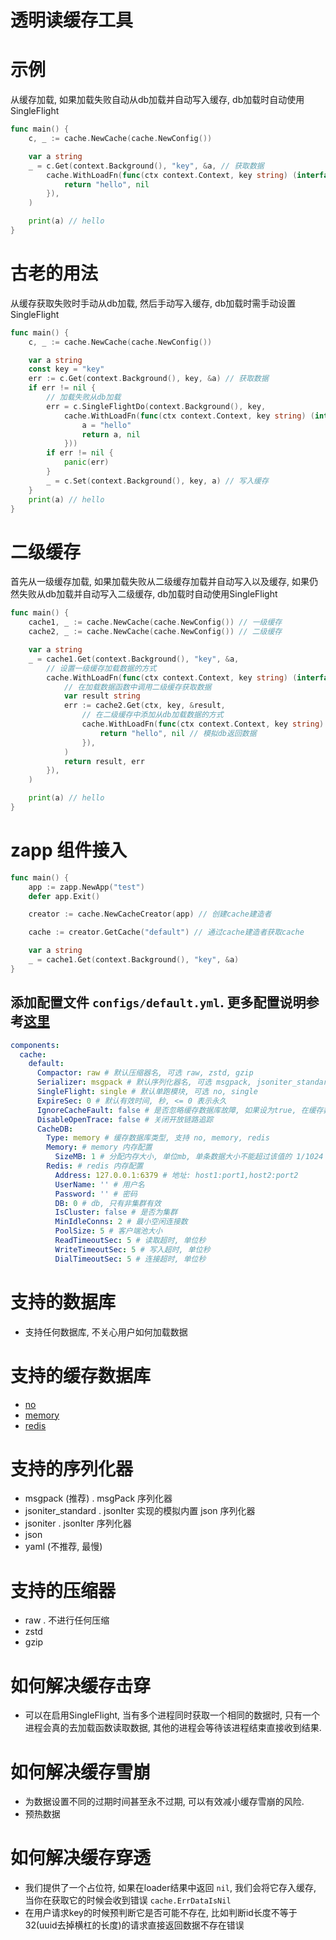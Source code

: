 
# 透明读缓存工具

# 示例

从缓存加载, 如果加载失败自动从db加载并自动写入缓存, db加载时自动使用SingleFlight

```go
func main() {
	c, _ := cache.NewCache(cache.NewConfig())

	var a string
	_ = c.Get(context.Background(), "key", &a, // 获取数据
		cache.WithLoadFn(func(ctx context.Context, key string) (interface{}, error) { // db加载函数
			return "hello", nil
		}),
	)

	print(a) // hello
}
```

# 古老的用法

从缓存获取失败时手动从db加载, 然后手动写入缓存, db加载时需手动设置SingleFlight

```go
func main() {
	c, _ := cache.NewCache(cache.NewConfig())

	var a string
	const key = "key"
	err := c.Get(context.Background(), key, &a) // 获取数据
	if err != nil {
		// 加载失败从db加载
		err = c.SingleFlightDo(context.Background(), key,
			cache.WithLoadFn(func(ctx context.Context, key string) (interface{}, error) { // db加载函数
				a = "hello"
				return a, nil
			}))
		if err != nil {
			panic(err)
		}
		_ = c.Set(context.Background(), key, a) // 写入缓存
	}
	print(a) // hello
}
```

# 二级缓存

首先从一级缓存加载, 如果加载失败从二级缓存加载并自动写入以及缓存, 如果仍然失败从db加载并自动写入二级缓存, db加载时自动使用SingleFlight

```go
func main() {
	cache1, _ := cache.NewCache(cache.NewConfig()) // 一级缓存
	cache2, _ := cache.NewCache(cache.NewConfig()) // 二级缓存

	var a string
	_ = cache1.Get(context.Background(), "key", &a,
		// 设置一级缓存加载数据的方式
		cache.WithLoadFn(func(ctx context.Context, key string) (interface{}, error) {
			// 在加载数据函数中调用二级缓存获取数据
			var result string
			err := cache2.Get(ctx, key, &result,
				// 在二级缓存中添加从db加载数据的方式
				cache.WithLoadFn(func(ctx context.Context, key string) (interface{}, error) {
					return "hello", nil // 模拟db返回数据
				}),
			)
			return result, err
		}),
	)

	print(a) // hello
}
```

# zapp 组件接入

```go
func main() {
	app := zapp.NewApp("test")
	defer app.Exit()

	creator := cache.NewCacheCreator(app) // 创建cache建造者

	cache := creator.GetCache("default") // 通过cache建造者获取cache

    var a string
    _ = cache1.Get(context.Background(), "key", &a)
}
```

## 添加配置文件 `configs/default.yml`. 更多配置说明参考[这里](./config.go)

```yaml
components:
  cache:
    default:
      Compactor: raw # 默认压缩器名, 可选 raw, zstd, gzip
      Serializer: msgpack # 默认序列化器名, 可选 msgpack, jsoniter_standard, jsoniter, json, yaml
      SingleFlight: single # 默认单跑模块, 可选 no, single
      ExpireSec: 0 # 默认有效时间, 秒, <= 0 表示永久
      IgnoreCacheFault: false # 是否忽略缓存数据库故障, 如果设为true, 在缓存数据库故障时从加载器获取数据, 这会导致缓存击穿. 如果设为false, 在缓存数据库故障时直接返回错误
      DisableOpenTrace: false # 关闭开放链路追踪
      CacheDB:
        Type: memory # 缓存数据库类型, 支持 no, memory, redis
        Memory: # memory 内存配置
          SizeMB: 1 # 分配内存大小, 单位mb, 单条数据大小不能超过该值的 1/1024
        Redis: # redis 内存配置
          Address: 127.0.0.1:6379 # 地址: host1:port1,host2:port2
          UserName: '' # 用户名
          Password: '' # 密码
          DB: 0 # db, 只有非集群有效
          IsCluster: false # 是否为集群
          MinIdleConns: 2 # 最小空闲连接数
          PoolSize: 5 # 客户端池大小
          ReadTimeoutSec: 5 # 读取超时, 单位秒
          WriteTimeoutSec: 5 # 写入超时, 单位秒
          DialTimeoutSec: 5 # 连接超时, 单位秒
```




# 支持的数据库

+ 支持任何数据库, 不关心用户如何加载数据

# 支持的缓存数据库

+ [no](./cachedb/no_cache/cache.go)
+ [memory](./cachedb/memory_cache/cache.go)
+ [redis](./cachedb/redis_cache/cache.go)

# 支持的序列化器

+ msgpack (推荐) . msgPack 序列化器
+ jsoniter_standard . jsonIter 实现的模拟内置 json 序列化器
+ jsoniter . jsonIter 序列化器
+ json
+ yaml (不推荐, 最慢)

# 支持的压缩器

+ raw . 不进行任何压缩
+ zstd
+ gzip

# 如何解决缓存击穿

+ 可以在启用SingleFlight, 当有多个进程同时获取一个相同的数据时, 只有一个进程会真的去加载函数读取数据, 其他的进程会等待该进程结束直接收到结果.

# 如何解决缓存雪崩

+ 为数据设置不同的过期时间甚至永不过期, 可以有效减小缓存雪崩的风险.
+ 预热数据

# 如何解决缓存穿透

+ 我们提供了一个占位符, 如果在loader结果中返回 `nil`, 我们会将它存入缓存, 当你在获取它的时候会收到错误 `cache.ErrDataIsNil`
+ 在用户请求key的时候预判断它是否可能不存在, 比如判断id长度不等于32(uuid去掉横杠的长度)的请求直接返回数据不存在错误
